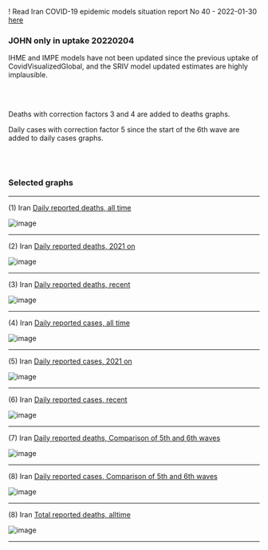 ! Read Iran COVID-19 epidemic models situation report No 40 - 2022-01-30 [here](https://github.com/pourmalek/covir2/blob/main/situation%20reports/40%20Iran%20COVID-19%20epidemic%20models%20situation%20report%20No%2040%20–%202022-01-30.pdf)

### JOHN only in uptake 20220204

IHME and IMPE models have not been updated since the previous uptake of CovidVisualizedGlobal, and the SRIV model updated estimates are highly implausible. 

<br/><br/>

Deaths with correction factors 3 and 4 are added to deaths graphs.  

Daily cases with correction factor 5 since the start of the 6th wave are added to daily cases graphs.  

<br/><br/>

### Selected graphs

******

(1) Iran [Daily reported deaths, all time](https://github.com/pourmalek/covir2/blob/main/20220204/output/merge/graph%2011%20COVID-19%20daily%20deaths%2C%20Iran%2C%20JOHN%2C%20all%20time.pdf)

![image](https://user-images.githubusercontent.com/30849720/152652649-3cc9080a-a426-47a6-bfc3-37b62ccbdf66.png)

******

(2) Iran [Daily reported deaths, 2021 on](https://github.com/pourmalek/covir2/blob/main/20220204/output/merge/graph%2012%20COVID-19%20daily%20deaths%2C%20Iran%2C%20JOHN%2C%202021.pdf)

![image](https://user-images.githubusercontent.com/30849720/152652717-5572303c-34be-407d-8757-9de710568ac2.png)

******

(3) Iran [Daily reported deaths, recent](https://github.com/pourmalek/covir2/blob/main/20220204/output/merge/graph%2012%20COVID-19%20daily%20deaths%2C%20Iran%2C%20JOHN%2C%202022.pdf)

![image](https://user-images.githubusercontent.com/30849720/152652743-1465146c-7815-4daf-b753-dfb927503121.png)

******

(4) Iran [Daily reported cases, all time](https://github.com/pourmalek/covir2/blob/main/20220204/output/merge/graph%2021%20COVID-19%20daily%20cases%2C%20Iran%2C%20JOHN%2C%20all%20time.pdf)

![image](https://user-images.githubusercontent.com/30849720/152652770-ef88b9cd-a188-42a4-b2e7-c5d7638f3358.png)

******

(5) Iran [Daily reported cases, 2021 on](https://github.com/pourmalek/covir2/blob/main/20220204/output/merge/graph%2022%20COVID-19%20daily%20cases%2C%20Iran%2C%20JOHN%2C%202021.pdf)

![image](https://user-images.githubusercontent.com/30849720/152652822-8fbfa17d-f493-45ad-b888-b712f1ed26aa.png)

******

(6) Iran [Daily reported cases, recent](https://github.com/pourmalek/covir2/blob/main/20220204/output/merge/graph%2022%20COVID-19%20daily%20cases%2C%20Iran%2C%20JOHN%2C%202022.pdf)

![image](https://user-images.githubusercontent.com/30849720/152652840-18bbab27-284e-4298-bfd4-7f7160eb3f33.png)

******

(7) Iran [Daily reported deaths, Comparison of 5th and 6th waves](https://github.com/pourmalek/covir2/blob/main/20220204/output/merge/graph%2031%20COVID-19%20daily%20cases%2C%20Iran%2C%20JOHN%2C%205th%20and%206th%20waves.pdf)

![image](https://user-images.githubusercontent.com/30849720/152652869-4ef1ace2-48f9-49af-969d-559cecb2ba5d.png)

******

(8) Iran [Daily reported cases, Comparison of 5th and 6th waves](https://github.com/pourmalek/covir2/blob/main/20220204/output/merge/graph%2032%20COVID-19%20daily%20deaths%2C%20Iran%2C%20JOHN%2C%205th%20and%206th%20waves.pdf)

![image](https://user-images.githubusercontent.com/30849720/152652885-d8c2b523-e4bc-44c5-a7d8-592b4f6bf5e8.png)

******

(8) Iran [Total reported deaths, alltime](https://github.com/pourmalek/covir2/blob/main/20220204/output/merge/graph%2033%20COVID-19%20total%20deaths%2C%20Iran%2C%20JOHN.pdf)

![image](https://user-images.githubusercontent.com/30849720/152653126-a8ab4e72-bbdd-4f54-a968-37a503951510.png)

******


